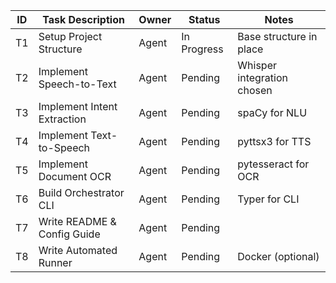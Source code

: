 | ID   | Task Description              | Owner | Status      | Notes                      |
| ---- | ----------------------------- | ----- | ----------- | -------------------------- |
| T1   | Setup Project Structure       | Agent | In Progress | Base structure in place    |
| T2   | Implement Speech-to-Text      | Agent | Pending     | Whisper integration chosen |
| T3   | Implement Intent Extraction   | Agent | Pending     | spaCy for NLU              |
| T4   | Implement Text-to-Speech      | Agent | Pending     | pyttsx3 for TTS            |
| T5   | Implement Document OCR        | Agent | Pending     | pytesseract for OCR        |
| T6   | Build Orchestrator CLI        | Agent | Pending     | Typer for CLI              |
| T7   | Write README & Config Guide   | Agent | Pending     |                            |
| T8   | Write Automated Runner        | Agent | Pending     | Docker (optional)          |
